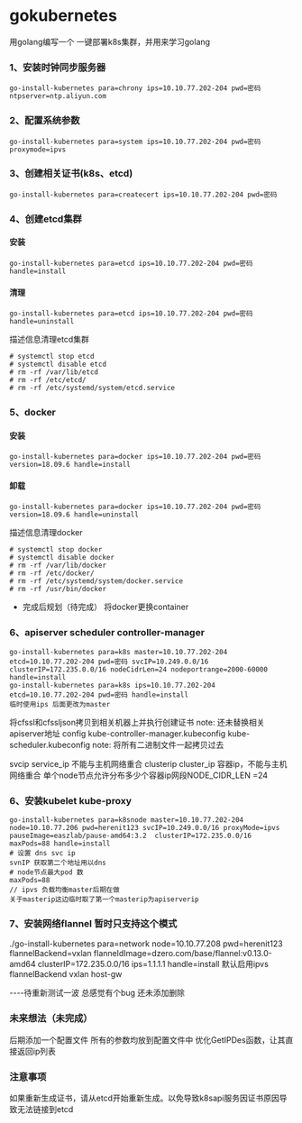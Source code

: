 # gokubernetes
用golang编写一个 一键部署k8s集群，并用来学习golang

### 1、安装时钟同步服务器
    go-install-kubernetes para=chrony ips=10.10.77.202-204 pwd=密码 ntpserver=ntp.aliyun.com

### 2、配置系统参数
    go-install-kubernetes para=system ips=10.10.77.202-204 pwd=密码 proxymode=ipvs

### 3、创建相关证书(k8s、etcd)
    go-install-kubernetes para=createcert ips=10.10.77.202-204 pwd=密码

### 4、创建etcd集群
#### 安装
    go-install-kubernetes para=etcd ips=10.10.77.202-204 pwd=密码 handle=install

#### 清理
    go-install-kubernetes para=etcd ips=10.10.77.202-204 pwd=密码 handle=uninstall

描述信息清理etcd集群

    # systemctl stop etcd 
    # systemctl disable etcd
    # rm -rf /var/lib/etcd
    # rm -rf /etc/etcd/
    # rm -rf /etc/systemd/system/etcd.service

### 5、docker
#### 安装
    go-install-kubernetes para=docker ips=10.10.77.202-204 pwd=密码 version=18.09.6 handle=install

#### 卸载
    go-install-kubernetes para=docker ips=10.10.77.202-204 pwd=密码 version=18.09.6 handle=uninstall

描述信息清理docker

    # systemctl stop docker 
    # systemctl disable docker
    # rm -rf /var/lib/docker
    # rm -rf /etc/docker/
    # rm -rf /etc/systemd/system/docker.service
    # rm -rf /usr/bin/docker

- 完成后规划（待完成）
将docker更换container

### 6、apiserver scheduler controller-manager
    go-install-kubernetes para=k8s master=10.10.77.202-204  etcd=10.10.77.202-204 pwd=密码 svcIP=10.249.0.0/16 clusterIP=172.235.0.0/16 nodeCidrLen=24 nodeportrange=2000-60000 handle=install 
    go-install-kubernetes para=k8s ips=10.10.77.202-204  etcd=10.10.77.202-204 pwd=密码 handle=install 
    临时使用ips 后面更改为master

将cfssl和cfssljson拷贝到相关机器上并执行创建证书
note: 还未替换相关apiserver地址  config kube-controller-manager.kubeconfig kube-scheduler.kubeconfig
note: 将所有二进制文件一起拷贝过去

svcip service_ip 不能与主机网络重合
clusterip  cluster_ip  容器ip，不能与主机网络重合
单个node节点允许分布多少个容器ip网段NODE_CIDR_LEN =24

### 6、安装kubelet kube-proxy
    go-install-kubernetes para=k8snode master=10.10.77.202-204 node=10.10.77.206 pwd=herenit123 svcIP=10.249.0.0/16 proxyMode=ipvs pauseImage=easzlab/pause-amd64:3.2  clusterIP=172.235.0.0/16 maxPods=88 handle=install
    # 设置 dns svc ip
    svnIP 获取第二个地址用以dns
    # node节点最大pod 数
    maxPods=88 
    // ipvs 负载均衡master后期在做
    关于masterip这边临时取了第一个masterip为apiserverip

### 7、安装网络flannel 暂时只支持这个模式
  ./go-install-kubernetes para=network node=10.10.77.208 pwd=herenit123 flannelBackend=vxlan flanneldImage=dzero.com/base/flannel:v0.13.0-amd64 clusterIP=172.235.0.0/16 ips=1.1.1.1 handle=install
默认启用ipvs
flannelBackend vxlan host-gw

----待重新测试一波 总感觉有个bug 还未添加删除
### 未来想法（未完成）
  

后期添加一个配置文件
所有的参数均放到配置文件中
    优化GetIPDes函数，让其直接返回ip列表

### 注意事项

如果重新生成证书，请从etcd开始重新生成。以免导致k8sapi服务因证书原因导致无法链接到etcd